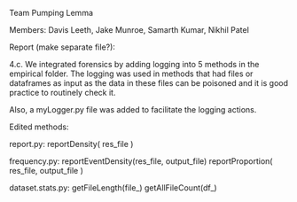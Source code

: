 Team Pumping Lemma

Members:
Davis Leeth,
Jake Munroe,
Samarth Kumar,
Nikhil Patel

Report (make separate file?):

4.c. We integrated forensics by adding logging into 5 methods in the empirical folder.
The logging was used in methods that had files or dataframes as input as the data in these files can be poisoned and it is good practice to routinely check it.

Also, a myLogger.py file was added to facilitate the logging actions.

Edited methods:

report.py:
reportDensity( res_file )

frequency.py:
reportEventDensity(res_file, output_file)
reportProportion( res_file, output_file )

dataset.stats.py:
getFileLength(file_)
getAllFileCount(df_)
